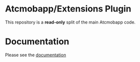 # Atcmobapp/Extensions Plugin

This repository is a **read-only** split of the main Atcmobapp code.

# Documentation

Please see the [documentation](http://docs.metroeconomics.com/3.0)
